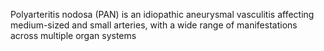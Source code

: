 Polyarteritis nodosa (PAN) is an idiopathic aneurysmal vasculitis
affecting medium-sized and small arteries, with a wide range of
manifestations across multiple organ systems